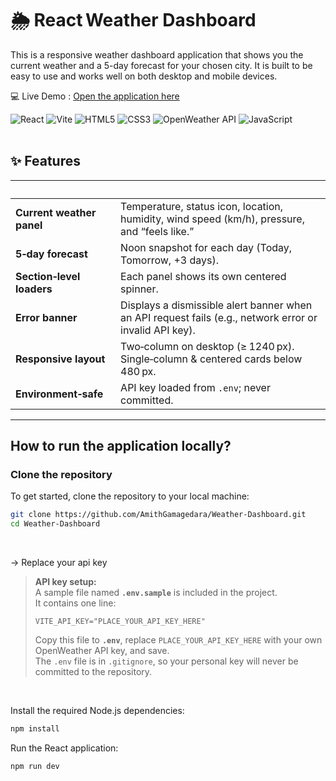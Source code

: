 # 🌦️ React Weather Dashboard
This is a responsive weather dashboard application that shows you the current weather and a 5-day forecast for your chosen city. It is built to be easy to use and works well on both desktop and mobile devices.


💻 Live Demo : [Open the application here](https://weather-dashboard-react-application.netlify.app/)
<br/>
<div align="left">
  <img src="https://img.shields.io/badge/React-%2320232a.svg?style=for-the-badge&logo=react&logoColor=%2361DAFB" alt="React" />
  <img src="https://img.shields.io/badge/Vite-%23646CFF.svg?style=for-the-badge&logo=vite&logoColor=white" alt="Vite" />
  <img src="https://img.shields.io/badge/HTML5-E34F26?style=for-the-badge&logo=html5&logoColor=white" alt="HTML5" /> <!-- NEW -->
  <img src="https://img.shields.io/badge/CSS3-%231572B6.svg?style=for-the-badge&logo=css3&logoColor=white" alt="CSS3" />
  <img src="https://img.shields.io/badge/OpenWeather-0066A1?style=for-the-badge&logo=OpenWeather&logoColor=white" alt="OpenWeather API" />
  <img src="https://img.shields.io/badge/JavaScript-%23F7DF1E.svg?style=for-the-badge&logo=javascript&logoColor=black" alt="JavaScript" />
</div>
<br/>

## ✨ Features

|  |  |
|---|---|
| **Current weather panel** | Temperature, status icon, location, humidity, wind speed (km/h), pressure, and “feels like.” |
| **5‑day forecast** | Noon snapshot for each day (Today, Tomorrow, +3 days). |
| **Section‑level loaders** | Each panel shows its own centered spinner. |
| **Error banner** | Displays a dismissible alert banner when an API request fails (e.g., network error or invalid API key). |
| **Responsive layout** | Two‑column on desktop (≥ 1240 px). Single‑column & centered cards below 480 px. |
| **Environment‑safe** | API key loaded from `.env`; never committed. |

---

## How to run the application locally?

### Clone the repository
To get started, clone the repository to your local machine:

```bash
git clone https://github.com/AmithGamagedara/Weather-Dashboard.git
cd Weather-Dashboard
```

<br/>


-> Replace your api key

> **API key setup:**  
> A sample file named **`.env.sample`** is included in the project.  
> It contains one line:
>
> ```dotenv
> VITE_API_KEY="PLACE_YOUR_API_KEY_HERE"
> ```
>
> Copy this file to **`.env`**, replace `PLACE_YOUR_API_KEY_HERE` with your own OpenWeather API key, and save.  
> The `.env` file is in `.gitignore`, so your personal key will never be committed to the repository.

<br/>

Install the required Node.js dependencies:
```bash
npm install
```

Run the React application:
```bash
npm run dev
```

